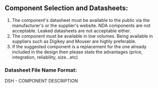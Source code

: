 ## Component Selection and Datasheets:

 1. The component's datasheet must be available to the public via the manufacturer's or the supplier's website. NDA components are not acceptable. Leaked datasheets are not acceptable either.
 2. The component must be available in low volumes. Being available in suppliers such as Digikey and Mouser are highly preferable.
 3. If the suggested component is a replacement for the one already included in the design then please state the advantages (price, integration, reliability, size...etc)
 
 ### Datasheet File Name Format: 
 
 DSH - COMPONENT DESCRIPTION
